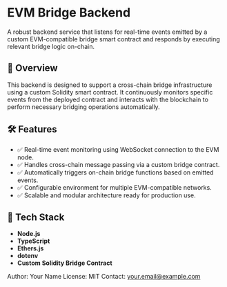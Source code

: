 # EVM Bridge Backend

A robust backend service that listens for real-time events emitted by a custom EVM-compatible bridge smart contract and responds by executing relevant bridge logic on-chain.

## 🔗 Overview

This backend is designed to support a cross-chain bridge infrastructure using a custom Solidity smart contract. It continuously monitors specific events from the deployed contract and interacts with the blockchain to perform necessary bridging operations automatically.

## 🛠 Features

- ✅ Real-time event monitoring using WebSocket connection to the EVM node.
- ✅ Handles cross-chain message passing via a custom bridge contract.
- ✅ Automatically triggers on-chain bridge functions based on emitted events.
- ✅ Configurable environment for multiple EVM-compatible networks.
- ✅ Scalable and modular architecture ready for production use.

## 🧱 Tech Stack

- **Node.js**
- **TypeScript**
- **Ethers.js**
- **dotenv**
- **Custom Solidity Bridge Contract**



Author: Your Name
License: MIT
Contact: your.email@example.com

